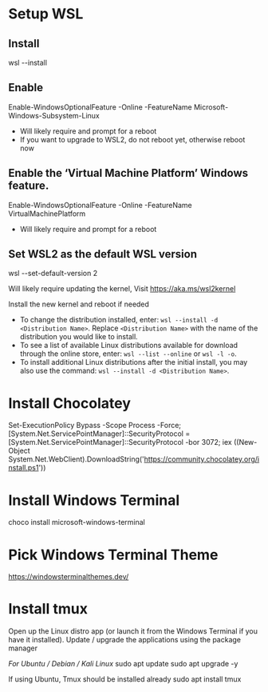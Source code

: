 # Setup WSL

## Install
wsl --install

## Enable
Enable-WindowsOptionalFeature -Online -FeatureName Microsoft-Windows-Subsystem-Linux
- Will likely require and prompt for a reboot
- If you want to upgrade to WSL2, do not reboot yet, otherwise reboot now

## Enable the ‘Virtual Machine Platform’ Windows feature.

Enable-WindowsOptionalFeature -Online -FeatureName VirtualMachinePlatform
- Will likely require and prompt for a reboot

## Set WSL2 as the default WSL version
wsl --set-default-version 2

Will likely require updating the kernel, Visit https://aka.ms/wsl2kernel

Install the new kernel and reboot if needed

*   To change the distribution installed, enter: `wsl --install -d <Distribution Name>`. Replace `<Distribution Name>` with the name of the distribution you would like to install.
*   To see a list of available Linux distributions available for download through the online store, enter: `wsl --list --online` or `wsl -l -o`.
*   To install additional Linux distributions after the initial install, you may also use the command: `wsl --install -d <Distribution Name>`.

# Install Chocolatey
Set-ExecutionPolicy Bypass -Scope Process -Force; [System.Net.ServicePointManager]::SecurityProtocol = [System.Net.ServicePointManager]::SecurityProtocol -bor 3072; iex ((New-Object System.Net.WebClient).DownloadString('https://community.chocolatey.org/install.ps1'))

# Install Windows Terminal 
choco install microsoft-windows-terminal

# Pick Windows Terminal Theme
https://windowsterminalthemes.dev/

# Install tmux

Open up the Linux distro app (or launch it from the Windows Terminal if you have it installed). Update / upgrade the applications using the package manager

_For Ubuntu / Debian / Kali Linux_
sudo apt update
sudo apt upgrade -y

If using Ubuntu, Tmux should be installed already
sudo apt install tmux

